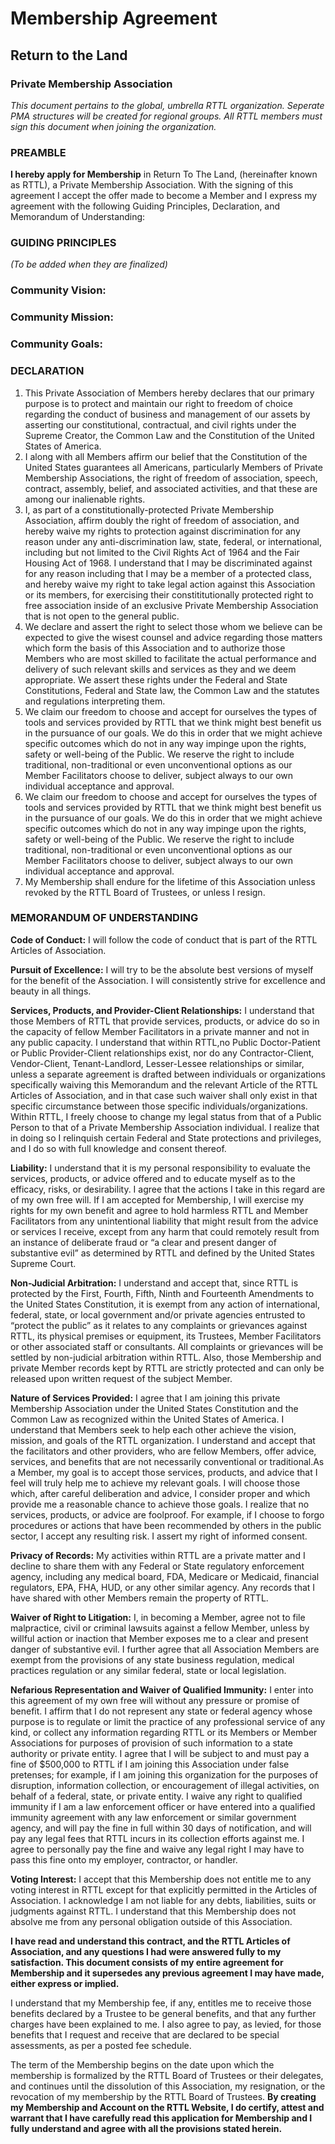 # Membership Agreement 
## Return to the Land 
### Private Membership Association 

*This document pertains to the global, umbrella RTTL organization. Seperate PMA structures will be created for regional groups.* 
*All RTTL members must sign this document when joining the organization.*  
  
### PREAMBLE 

**I hereby apply for Membership** in Return To The Land, (hereinafter known as RTTL), a Private Membership Association. With the signing of this agreement I accept the offer made to become a Member and I express my agreement with the following Guiding Principles, Declaration, and Memorandum of Understanding:

### GUIDING PRINCIPLES 
*(To be added when they are finalized)*
### Community Vision: 
### Community Mission: 
### Community Goals: 
### DECLARATION

1. This Private Association of Members hereby declares that our primary purpose is to protect and maintain our right to freedom of choice regarding the conduct of business and management of our assets by asserting our constitutional, contractual, and civil rights under the Supreme Creator, the Common Law and the Constitution of the United States of America. 
2. I along with all Members affirm our belief that the Constitution of the United States guarantees all Americans, particularly Members of Private Membership Associations, the right of freedom of association, speech, contract, assembly, belief, and associated activities, and that these are among our inalienable rights.
3. I, as part of a constitutionally-protected Private Membership Association, affirm doubly the right of freedom of association, and hereby waive my rights to protection against discrimination for any reason under any anti-discrimination law, state, federal, or international, including but not limited to the Civil Rights Act of 1964 and the Fair Housing Act of 1968. I understand that I may be discriminated against for any reason including that I may be a member of a protected class, and hereby waive my right to take legal action against this Association or its members, for exercising their constititutionally protected right to free association inside of an exclusive Private Membership Association that is not open to the general public. 
4. We declare and assert the right to select those whom we believe can be expected to give the wisest counsel and advice regarding those matters which form the basis of this Association and to authorize those Members who are most skilled to facilitate the actual performance and delivery of such relevant skills and services as they and we deem appropriate. We assert these rights under the Federal and State Constitutions, Federal and State law, the Common Law and the statutes and regulations interpreting them.
5. We claim our freedom to choose and accept for ourselves the types of tools and services provided by RTTL that we think might best benefit us in the pursuance of our goals. We do this in order that we might achieve specific outcomes which do not in any way impinge upon the rights, safety or well-being of the Public. We reserve the right to include traditional, non-traditional or even unconventional options as our Member Facilitators choose to deliver, subject always to our own individual acceptance and approval.
6. We claim our freedom to choose and accept for ourselves the types of tools and services provided by RTTL that we think might best benefit us in the pursuance of our goals. We do this in order that we might achieve specific outcomes which do not in any way impinge upon the rights, safety or well-being of the Public. We reserve the right to include traditional, non-traditional or even unconventional options as our Member Facilitators choose to deliver, subject always to our own individual acceptance and approval.
7.  My Membership shall endure for the lifetime of this Association unless revoked by the RTTL Board of Trustees, or unless I resign.

### MEMORANDUM OF UNDERSTANDING

**Code of Conduct:** I will follow the code of conduct that is part of the RTTL Articles of Association.  

**Pursuit of Excellence:**  I will try to be the absolute best versions of myself for the benefit of the Association. I will consistently strive for excellence and beauty in all things.  

**Services, Products, and Provider-Client Relationships:** I understand that those Members of RTTL that provide services, products, or advice do so in the capacity of fellow Member Facilitators in a private manner and not in any public capacity. I understand that within RTTL,no Public Doctor-Patient or Public Provider-Client relationships exist, nor do any Contractor-Client, Vendor-Client, Tenant-Landlord, Lesser-Lessee relationships or similar, unless a separate agreement is drafted between individuals or organizations specifically waiving this Memorandum and the relevant Article of the RTTL Articles of Association, and in that case such waiver shall only exist in that specific circumstance between those specific individuals/organizations. Within RTTL, I freely choose to change my legal status from that of a Public Person to that of a Private Membership Association individual. I realize that in doing so I relinquish certain Federal and State protections and privileges, and I do so with full knowledge and consent thereof.

**Liability:** I understand that it is my personal responsibility to evaluate the services, products, or advice offered and to educate myself as to the efficacy, risks, or desirability. I agree that the actions I take in this regard are of my own free will. If I am accepted for Membership, I will exercise my rights for my own benefit and agree to hold harmless RTTL and Member Facilitators from any unintentional liability that might result from the advice or services I receive, except from any harm that could remotely result from an instance of deliberate fraud or “a clear and present danger of substantive evil” as determined by RTTL and defined by the United States Supreme Court.

**Non-Judicial Arbitration:** I understand and accept that, since RTTL is protected by the First, Fourth, Fifth, Ninth and Fourteenth Amendments to the United States Constitution, it is exempt from any action of international, federal, state, or local government and/or private agencies entrusted to “protect the public” as it relates to any complaints or grievances against RTTL, its physical premises or equipment, its Trustees, Member Facilitators or other associated staff or consultants. All complaints or grievances will be settled by non-judicial arbitration within RTTL. Also, those Membership and private Member records kept by RTTL are strictly protected and can only be released upon written request of the subject Member.

**Nature of Services Provided:** I agree that I am joining this private Membership Association under the United States Constitution and the Common Law as recognized within the United States of America. I understand that Members seek to help each other achieve the vision, mission, and goals of the RTTL organization. I understand and accept that the facilitators and other providers, who are fellow Members, offer advice, services, and benefits that are not necessarily conventional or traditional.As a Member, my goal is to accept those services, products, and advice that I feel will truly help me to achieve my relevant goals. I will choose those which, after careful deliberation and advice, I consider proper and which provide me a reasonable chance to achieve those goals. I realize that no services, products, or advice are foolproof. For example, if I choose to forgo procedures or actions that have been recommended by others in the public sector, I accept any resulting risk. I assert my right of informed consent.

**Privacy of Records:** My activities within RTTL are a private matter and I decline to share them with any Federal or State regulatory enforcement agency, including any medical board, FDA, Medicare or Medicaid, financial regulators, EPA, FHA, HUD, or any other similar agency. Any records that I have shared with other Members remain the property of RTTL.

**Waiver of Right to Litigation:** I, in becoming a Member, agree not to file malpractice, civil or criminal lawsuits against a fellow Member, unless by willful action or inaction that Member exposes me to a clear and present danger of substantive evil. I further agree that all Association Members are exempt from the provisions of any state business regulation, medical practices regulation or any similar federal, state or local legislation.
  
**Nefarious Representation and Waiver of Qualified Immunity:** I enter into this agreement of my own free will without any pressure or promise of benefit. I affirm that I do not represent any state or federal agency whose purpose is to regulate or limit the practice of any professional service of any kind, or collect any information regarding RTTL or its Members or Member Associations for purposes of provision of such information to a state authority or private entity. I agree that I will be subject to and must pay a fine of $500,000 to RTTL if I am joining this Association under false pretenses; for example, if I am joining this organization for the purposes of disruption, information collection, or encouragement of illegal activities, on behalf of a federal, state, or private entity. I waive any right to qualified immunity if I am a law enforcement officer or have entered into a qualified immunity agreement with any law enforcement or similar government agency, and will pay the fine in full within 30 days of notification, and will pay any legal fees that RTTL incurs in its collection efforts against me. I agree to personally pay the fine and waive any legal right I may have to pass this fine onto my employer, contractor, or handler. 
  
**Voting Interest:** I accept that this Membership does not entitle me to any voting interest in RTTL except for that explicitly permitted in the Articles of Association. I acknowledge I am not liable for any debts, liabilities, suits or judgments against RTTL. I understand that this Membership does not absolve me from any personal obligation outside of this Association.

**I have read and understand this contract, and the RTTL Articles of Association, and any questions I had were answered fully to my satisfaction. This document consists of my entire agreement for Membership and it supersedes any previous agreement I may have made, either express or implied.**

I understand that my Membership fee, if any, entitles me to receive those benefits declared by a Trustee to be general benefits, and that any further charges have been explained to me. I also agree to pay, as levied, for those benefits that I request and receive that are declared to be special assessments, as per a posted fee schedule.

The term of the Membership begins on the date upon which the membership is formalized by the RTTL Board of Trustees or their delegates, and continues until the dissolution of this Association, my resignation, or the revocation of my membership by the RTTL Board of Trustees. **By creating my Membership and Account on the RTTL Website, I do certify, attest and warrant that I have carefully read this application for Membership and I fully understand and agree with all the provisions stated herein.**


